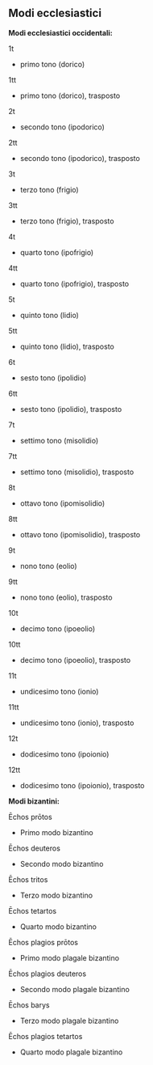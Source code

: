 <jointfile>

## Modi ecclesiastici
**Modi ecclesiastici occidentali:**

1t

- primo tono (dorico)

1tt

- primo tono (dorico), trasposto

2t

- secondo tono (ipodorico)

2tt

- secondo tono (ipodorico), trasposto

3t

- terzo tono (frigio)

3tt

- terzo tono (frigio), trasposto

4t

- quarto tono (ipofrigio)

4tt

- quarto tono (ipofrigio), trasposto

5t

- quinto tono (lidio)

5tt

- quinto tono (lidio), trasposto

6t

- sesto tono (ipolidio)

6tt

- sesto tono (ipolidio), trasposto

7t

- settimo tono (misolidio)

7tt

- settimo tono (misolidio), trasposto

8t

- ottavo tono (ipomisolidio)

8tt

- ottavo tono (ipomisolidio), trasposto

9t

- nono tono (eolio)

9tt

- nono tono (eolio), trasposto

10t

- decimo tono (ipoeolio)

10tt

- decimo tono (ipoeolio), trasposto

11t

- undicesimo tono (ionio)

11tt

- undicesimo tono (ionio), trasposto

12t

- dodicesimo tono (ipoionio)

12tt

- dodicesimo tono (ipoionio), trasposto

**Modi bizantini:**

Ēchos prōtos

- Primo modo bizantino

Ēchos deuteros

- Secondo modo bizantino

Ēchos tritos

- Terzo modo bizantino

Ēchos tetartos

- Quarto modo bizantino

Ēchos plagios prōtos

- Primo modo plagale bizantino

Ēchos plagios deuteros

- Secondo modo plagale bizantino

Ēchos barys

- Terzo modo plagale bizantino

Ēchos plagios tetartos

- Quarto modo plagale bizantino
